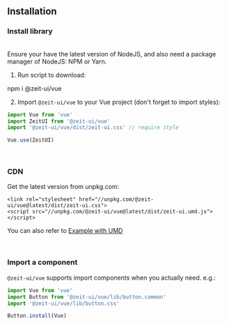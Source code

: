 ## Installation

### Install library

<br/>

<zi-note>
Ensure your have the latest version of <zi-link href="https://nodejs.org/en/download/">NodeJS</zi-link>, 
and also need a package manager of NodeJS: <zi-link href="https://www.npmjs.com/">NPM</zi-link> or <zi-link href="https://yarnpkg.com/">Yarn</zi-link>.
</zi-note>

<br/>

1. Run script to download:

<zi-code bash>npm i @zeit-ui/vue</zi-code>

2. Import `@zeit-ui/vue` to your Vue project (don't forget to import styles):

```js
import Vue from 'vue'
import ZeitUI from '@zeit-ui/vue'
import '@zeit-ui/vue/dist/zeit-ui.css' // require style

Vue.use(ZeitUI)
```

<br>

### CDN
Get the latest version from unpkg.com:

```
<link rel="stylesheet" href="//unpkg.com/@zeit-ui/vue@latest/dist/zeit-ui.css">
<script src="//unpkg.com/@zeit-ui/vue@latest/dist/zeit-ui.umd.js"></script>
```

You can also refer to [Example with UMD](https://github.com/zeit-ui/vue/blob/master/examples/umd/index.html)

<br>

### Import a component

`@zeit-ui/vue` supports import components when you actually need. e.g.:

```js
import Vue from 'vue'
import Button from '@zeit-ui/vue/lib/button.common'
import '@zeit-ui/vue/lib/button.css'

Button.install(Vue)
```

